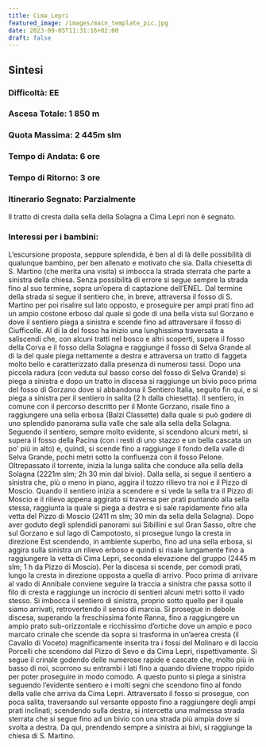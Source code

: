 ```yaml
---
title: Cima Lepri
featured_image: /images/main_template_pic.jpg
date: 2023-09-05T11:31:16+02:00
draft: false
---
```



## Sintesi
### Difficoltà: EE
### Ascesa Totale: 1 850 m
### Quota Massima: 2 445m slm
### Tempo di Andata: 6 ore
### Tempo di Ritorno: 3 ore
### Itinerario Segnato: Parzialmente
Il tratto di cresta dalla sella della Solagna a Cima Lepri non è segnato.
### Interessi per i bambini:
 L’escursione proposta, seppure splendida, è ben al di là delle possibilità di qualunque bambino, per ben allenato e motivato che sia.
Dalla chiesetta di S. Martino (che merita una visita) si imbocca la strada sterrata che parte a sinistra della chiesa. Senza possibilità di errore si segue sempre la strada fino al suo termine, sopra un’opera di captazione dell’ENEL. Dal termine della strada si segue il sentiero che, in breve, attraversa il fosso di S. Martino per poi risalire sul lato opposto, e proseguire per ampi prati fino ad un ampio costone erboso dal quale si gode di una bella vista sul Gorzano e dove il sentiero piega a sinistra e scende fino ad attraversare il fosso di Ciufficolle.
Al di la del fosso ha inizio una lunghissima traversata a saliscendi che, con alcuni tratti nel bosco e altri scoperti, supera il fosso della Corva e il fosso della Solagna e raggiunge il fosso di Selva Grande al di la del quale piega nettamente a destra e attraversa un tratto di faggeta molto bello e caratterizzato dalla presenza di numerosi tassi. Dopo una piccola radura (con veduta sul basso corso del fosso di Selva Grande) si piega a sinistra e dopo un tratto in discesa si raggiunge un bivio poco prima del fosso di Gorzano dove si abbandona il Sentiero Italia, seguito fin qui, e si piega a sinistra per il sentiero in salita (2 h dalla chiesetta).
Il sentiero, in comune con il percorso descritto per il Monte Gorzano,  risale fino a raggiungere una sella erbosa (Balzi Classette) dalla quale si può godere di uno splendido panorama sulla valle che sale alla sella della Solagna.
Seguendo il sentiero, sempre molto evidente, si scendono alcuni metri, si supera il fosso della Pacina (con i resti di uno stazzo e un bella cascata un po’ più in alto) e, quindi, si scende fino a raggiunge il fondo della valle di Selva Grande, pochi metri sotto la confluenza con il fosso Pelone.
Oltrepassato il torrente, inizia la lunga salita che conduce alla sella della Solagna (2221m slm; 2h 30 min dal bivio).
Dalla sella, si segue il sentiero a sinistra che, più o meno in piano, aggira il tozzo rilievo tra noi e il Pizzo di Moscio. Quando il sentiero inizia a scendere e si vede la sella tra il Pizzo di Moscio e il rilievo appena aggirato si traversa per prati puntando alla sella stessa, raggiunta la quale si piega a destra e si sale rapidamente fino alla vetta del Pizzo di Moscio (2411 m slm; 30 min da sella della Solagna).
Dopo aver goduto degli splendidi panorami sui Sibillini e sul Gran Sasso, oltre che sul Gorzano e sul lago di Campotosto, si prosegue lungo la cresta in direzione Est scendendo, in ambiente superbo, fino ad una sella erbosa, si aggira sulla sinistra un rilievo erboso e quindi si risale lungamente fino a raggiungere la vetta di Cima Lepri, seconda elevazione del gruppo (2445 m slm; 1 h da Pizzo di Moscio).
Per la discesa si scende, per comodi prati, lungo la cresta in direzione opposta a quella di arrivo. Poco prima di arrivare al vado di Annibale conviene seguire la traccia a sinistra che passa sotto il filo di cresta e raggiunge un incrocio di sentieri alcuni metri sotto il vado stesso.
Si imbocca il sentiero di sinistra, proprio sotto quello per il quale siamo arrivati, retrovertendo il senso di marcia. Si prosegue in debole discesa, superando la freschissima fonte Ranna, fino a raggiungere un ampio prato sub-orizzontale e ricchissimo d’ortiche dove un ampio e poco marcato crinale che scende da sopra si trasforma in un’aerea cresta (il Cavallo di Voceto) magnificamente inserita tra i fossi del Molinaro e di Iaccio Porcelli che scendono dal Pizzo di Sevo e da Cima Lepri, rispettivamente.
Si segue il crinale godendo delle numerose rapide e cascate che, molto più in basso di noi, scorrono su entrambi i lati fino a quando diviene troppo ripido per poter proseguire in modo comodo. A questo punto si piega a sinistra seguendo l’evidente sentiero e i molti segni che scendono fino al fondo della valle che arriva da Cima Lepri.
Attraversato il fosso si prosegue, con poca salita, traversando sul versante opposto fino a raggiungere degli ampi prati inclinati; scendendo sulla destra, si intercetta una malmessa strada sterrata che si segue fino ad un bivio con una strada più ampia dove si svolta a destra. Da qui, prendendo sempre a sinistra ai bivi, si raggiunge la chiesa di S. Martino.



